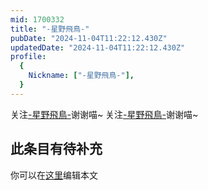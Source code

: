 ```yaml
---
mid: 1700332
title: "-星野飛鳥-"
pubDate: "2024-11-04T11:22:12.430Z"
updatedDate: "2024-11-04T11:22:12.430Z"
profile:
  {
    Nickname: ["-星野飛鳥-"],
  }
---
```


关注[-星野飛鳥-](https://space.bilibili.com/1700332)谢谢喵~ 关注[-星野飛鳥-](https://space.bilibili.com/1700332)谢谢喵~

## 此条目有待补充
你可以在[这里](https://github.com/Yuhanawa/VTuber.ICU/edit/master/src/content/v/-星野飛鳥-/index.md)编辑本文
